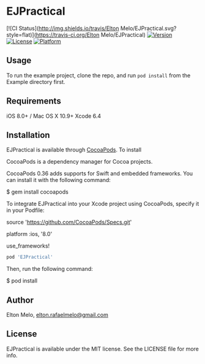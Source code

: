 # EJPractical

[![CI Status](http://img.shields.io/travis/Elton Melo/EJPractical.svg?style=flat)](https://travis-ci.org/Elton Melo/EJPractical)
[![Version](https://img.shields.io/cocoapods/v/EJPractical.svg?style=flat)](http://cocoapods.org/pods/EJPractical)
[![License](https://img.shields.io/cocoapods/l/EJPractical.svg?style=flat)](http://cocoapods.org/pods/EJPractical)
[![Platform](https://img.shields.io/cocoapods/p/EJPractical.svg?style=flat)](http://cocoapods.org/pods/EJPractical)

## Usage

To run the example project, clone the repo, and run `pod install` from the Example directory first.

## Requirements
iOS 8.0+ / Mac OS X 10.9+
Xcode 6.4

## Installation

EJPractical is available through [CocoaPods](http://cocoapods.org). To install

CocoaPods is a dependency manager for Cocoa projects.

CocoaPods 0.36 adds supports for Swift and embedded frameworks. You can install it with the following command:

$ gem install cocoapods

To integrate EJPractical into your Xcode project using CocoaPods, specify it in your Podfile:

source 'https://github.com/CocoaPods/Specs.git'

platform :ios, '8.0'

use_frameworks!

```ruby
pod 'EJPractical'
```

Then, run the following command:

$ pod install

## Author

Elton Melo, elton.rafaelmelo@gmail.com

## License

EJPractical is available under the MIT license. See the LICENSE file for more info.
